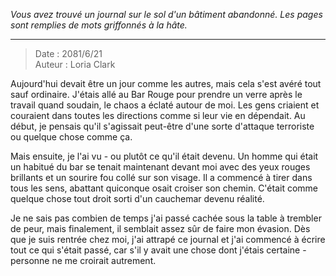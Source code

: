 _Vous avez trouvé un journal sur le sol d'un bâtiment abandonné. Les pages sont remplies de mots griffonnés à la hâte._

---

> Date : 2081/6/21  
> Auteur : Loria Clark

Aujourd'hui devait être un jour comme les autres, mais cela s'est avéré tout sauf ordinaire. J'étais allé au Bar Rouge pour prendre un verre après le travail quand soudain, le chaos a éclaté autour de moi. Les gens criaient et couraient dans toutes les directions comme si leur vie en dépendait. Au début, je pensais qu'il s'agissait peut-être d'une sorte d'attaque terroriste ou quelque chose comme ça.

Mais ensuite, je l'ai vu - ou plutôt ce qu'il était devenu. Un homme qui était un habitué du bar se tenait maintenant devant moi avec des yeux rouges brillants et un sourire fou collé sur son visage. Il a commencé à tirer dans tous les sens, abattant quiconque osait croiser son chemin. C'était comme quelque chose tout droit sorti d'un cauchemar devenu réalité.

Je ne sais pas combien de temps j'ai passé cachée sous la table à trembler de peur, mais finalement, il semblait assez sûr de faire mon évasion. Dès que je suis rentrée chez moi, j'ai attrapé ce journal et j'ai commencé à écrire tout ce qui s'était passé, car s'il y avait une chose dont j'étais certaine - personne ne me croirait autrement.
